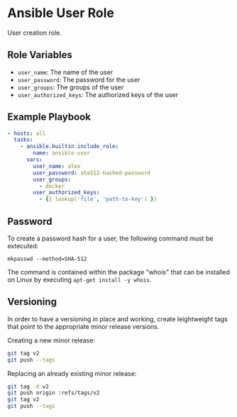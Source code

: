 Ansible User Role
=================

User creation role.

## Role Variables

- `user_name`: The name of the user
- `user_password`: The password for the user
- `user_groups`: The groups of the user
- `user_authorized_keys`: The authorized keys of the user

## Example Playbook

```yaml
- hosts: all
  tasks:
    - ansible.builtin.include_role:
        name: ansible-user
      vars:
        user_name: alex
        user_password: sha512-hashed-password
        user_groups:
          - docker
        user_authorized_keys:
          - {{ lookup('file', 'path-to-key') }}
```

## Password

To create a password hash for a user, the following command must be extecuted:

```
mkpasswd --method=SHA-512
```

The command is contained within the package "whois" that can be installed on
Linux by executing `apt-get install -y whois`.

## Versioning

In order to have a versioning in place and working, create leightweight tags that point to the appropriate minor release versions.

Creating a new minor release:

```bash
git tag v2
git push --tags
```

Replacing an already existing minor release:

```bash
git tag -d v2
git push origin :refs/tags/v2
git tag v2
git push --tags
```
